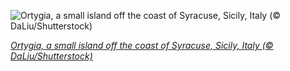 
![Ortygia, a small island off the coast of Syracuse, Sicily, Italy (© DaLiu/Shutterstock)](https://cn.bing.com//th?id=OHR.Ortygia_EN-US5940165843_1920x1080.jpg&rf=LaDigue_1920x1080.jpg&pid=hp)

*[Ortygia, a small island off the coast of Syracuse, Sicily, Italy (© DaLiu/Shutterstock)](https://www.bing.com/search?q=%2bOrtygia+syracuse&form=hpcapt&filters=HpDate%3a%2220210709_0700%22)*
